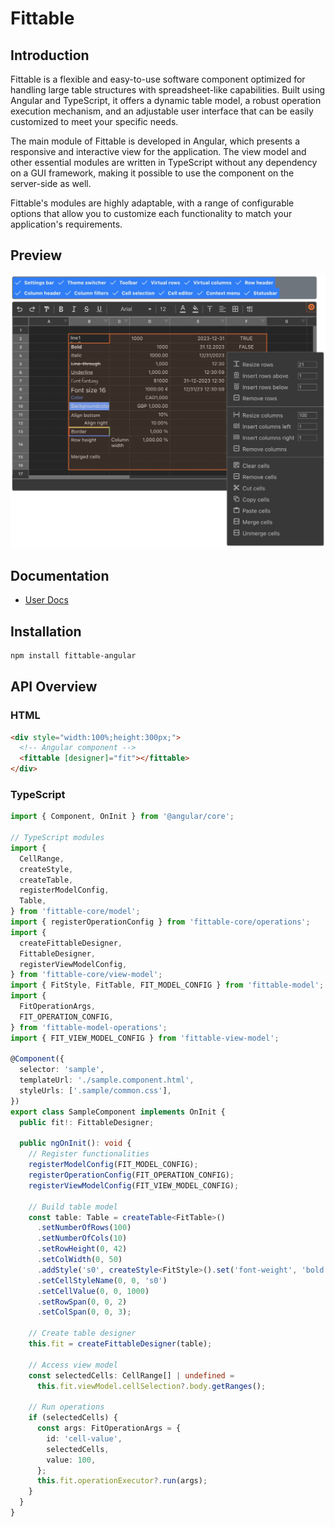 # Fittable

## Introduction

<p>
  Fittable is a flexible and easy-to-use software component optimized for handling large table structures with spreadsheet-like capabilities. Built using Angular and TypeScript, it offers a dynamic table model, a robust operation execution mechanism, and an adjustable user interface that can be easily customized to meet your specific needs.
</p>
<p>
  The main module of Fittable is developed in Angular, which presents a responsive and interactive view for the application. The view model and other essential modules are written in TypeScript without any dependency on a GUI framework, making it possible to use the component on the server-side as well.
</p>
<p>
  Fittable's modules are highly adaptable, with a range of configurable options that allow you to customize each functionality to match your application's requirements.
</p>

## Preview

<div align="center">
  <img src="https://github.com/ionutkosteea/fittable/blob/main/fittable-preview.jpg" alt="Preview" width="800" />
</div>

## Documentation

- [User Docs](https://fittable-499b2.web.app)

## Installation

```bash
npm install fittable-angular
```

## API Overview

### HTML

```html
<div style="width:100%;height:300px;">
  <!-- Angular component -->
  <fittable [designer]="fit"></fittable>
</div>
```

### TypeScript

```typescript
import { Component, OnInit } from '@angular/core';

// TypeScript modules
import {
  CellRange,
  createStyle,
  createTable,
  registerModelConfig,
  Table,
} from 'fittable-core/model';
import { registerOperationConfig } from 'fittable-core/operations';
import {
  createFittableDesigner,
  FittableDesigner,
  registerViewModelConfig,
} from 'fittable-core/view-model';
import { FitStyle, FitTable, FIT_MODEL_CONFIG } from 'fittable-model';
import {
  FitOperationArgs,
  FIT_OPERATION_CONFIG,
} from 'fittable-model-operations';
import { FIT_VIEW_MODEL_CONFIG } from 'fittable-view-model';

@Component({
  selector: 'sample',
  templateUrl: './sample.component.html',
  styleUrls: ['.sample/common.css'],
})
export class SampleComponent implements OnInit {
  public fit!: FittableDesigner;

  public ngOnInit(): void {
    // Register functionalities
    registerModelConfig(FIT_MODEL_CONFIG);
    registerOperationConfig(FIT_OPERATION_CONFIG);
    registerViewModelConfig(FIT_VIEW_MODEL_CONFIG);

    // Build table model
    const table: Table = createTable<FitTable>()
      .setNumberOfRows(100)
      .setNumberOfCols(10)
      .setRowHeight(0, 42)
      .setColWidth(0, 50)
      .addStyle('s0', createStyle<FitStyle>().set('font-weight', 'bold'))
      .setCellStyleName(0, 0, 's0')
      .setCellValue(0, 0, 1000)
      .setRowSpan(0, 0, 2)
      .setColSpan(0, 0, 3);

    // Create table designer
    this.fit = createFittableDesigner(table);

    // Access view model
    const selectedCells: CellRange[] | undefined =
      this.fit.viewModel.cellSelection?.body.getRanges();

    // Run operations
    if (selectedCells) {
      const args: FitOperationArgs = {
        id: 'cell-value',
        selectedCells,
        value: 100,
      };
      this.fit.operationExecutor?.run(args);
    }
  }
}
```
